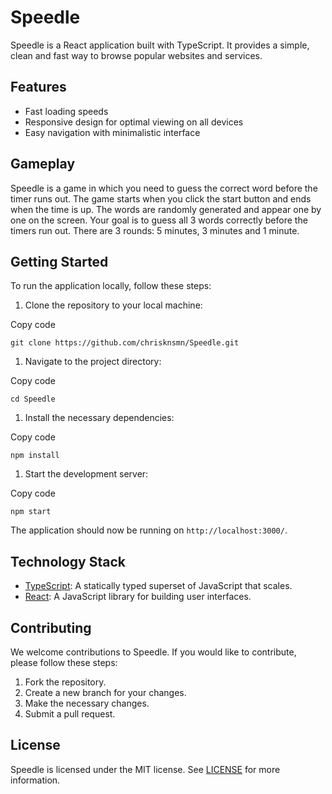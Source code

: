 Speedle
=======

Speedle is a React application built with TypeScript. It provides a simple, clean and fast way to browse popular websites and services.

Features
--------

-   Fast loading speeds
-   Responsive design for optimal viewing on all devices
-   Easy navigation with minimalistic interface

Gameplay
--------

Speedle is a game in which you need to guess the correct word before the timer runs out. The game starts when you click the start button and ends when the time is up. The words are randomly generated and appear one by one on the screen. Your goal is to guess all 3 words correctly before the timers run out. There are 3 rounds: 5 minutes, 3 minutes and 1 minute. 

Getting Started
---------------

To run the application locally, follow these steps:

1.  Clone the repository to your local machine:

Copy code

`git clone https://github.com/chrisknsmn/Speedle.git`

1.  Navigate to the project directory:

Copy code

`cd Speedle`

1.  Install the necessary dependencies:

Copy code

`npm install`

1.  Start the development server:

Copy code

`npm start`

The application should now be running on `http://localhost:3000/`.

Technology Stack
----------------

-   [TypeScript](https://www.typescriptlang.org/): A statically typed superset of JavaScript that scales.
-   [React](https://reactjs.org/): A JavaScript library for building user interfaces.

Contributing
------------

We welcome contributions to Speedle. If you would like to contribute, please follow these steps:

1.  Fork the repository.
2.  Create a new branch for your changes.
3.  Make the necessary changes.
4.  Submit a pull request.

License
-------

Speedle is licensed under the MIT license. See [LICENSE](https://chat.openai.com/LICENSE) for more information.